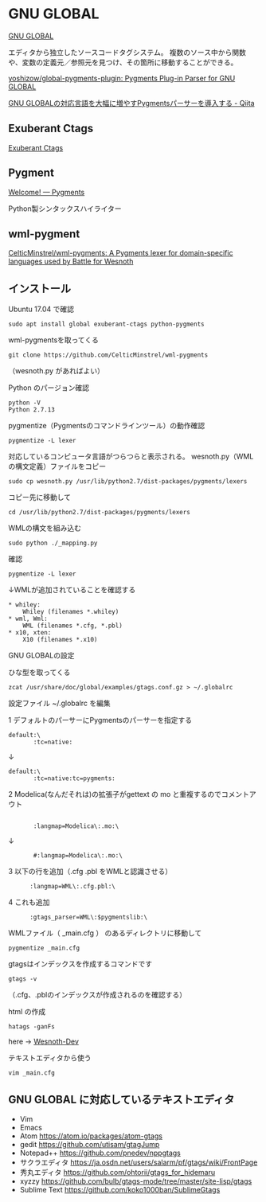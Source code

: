 # GNU GLOBAL

[GNU GLOBAL](http://tamacom.com/global-j.html "GNU GLOBAL")

エディタから独立したソースコードタグシステム。
複数のソース中から関数や、変数の定義元／参照元を見つけ、その箇所に移動することができる。

[yoshizow/global-pygments-plugin: Pygments Plug-in Parser for GNU GLOBAL](https://github.com/yoshizow/global-pygments-plugin "yoshizow/global-pygments-plugin: Pygments Plug-in Parser for GNU GLOBAL")

[GNU GLOBALの対応言語を大幅に増やすPygmentsパーサーを導入する - Qiita](http://qiita.com/yoshizow/items/9cc0236ac0249e0638ff "GNU GLOBALの対応言語を大幅に増やすPygmentsパーサーを導入する - Qiita")

## Exuberant Ctags

[Exuberant Ctags](http://ctags.sourceforge.net/ "Exuberant Ctags")


## Pygment

[Welcome! — Pygments](http://pygments.org/ "Welcome! — Pygments")

Python製シンタックスハイライター


## wml-pygment

[CelticMinstrel/wml-pygments: A Pygments lexer for domain-specific languages used by Battle for Wesnoth](https://github.com/CelticMinstrel/wml-pygments "CelticMinstrel/wml-pygments: A Pygments lexer for domain-specific languages used by Battle for Wesnoth")

## インストール

Ubuntu 17.04 で確認
```
sudo apt install global exuberant-ctags python-pygments
```

wml-pygmentsを取ってくる
```
git clone https://github.com/CelticMinstrel/wml-pygments
```

（wesnoth.py があればよい）

Python のパージョン確認
```
python -V
Python 2.7.13
```
pygmentize（Pygmentsのコマンドラインツール）の動作確認
```
pygmentize -L lexer
```
対応しているコンピュータ言語がつらつらと表示される。
wesnoth.py（WMLの構文定義）ファイルをコピー
```
sudo cp wesnoth.py /usr/lib/python2.7/dist-packages/pygments/lexers
```
コピー先に移動して
```
cd /usr/lib/python2.7/dist-packages/pygments/lexers
```
WMLの構文を組み込む
```
sudo python ./_mapping.py
```
確認
```
pygmentize -L lexer
```
↓WMLが追加されていることを確認する
```
* whiley:
    Whiley (filenames *.whiley)
* wml, Wml:
    WML (filenames *.cfg, *.pbl)
* x10, xten:
    X10 (filenames *.x10)
```

GNU GLOBALの設定

ひな型を取ってくる
```
zcat /usr/share/doc/global/examples/gtags.conf.gz > ~/.globalrc
```
設定ファイル ~/.globalrc を編集

1 デフォルトのパーサーにPygmentsのパーサーを指定する
```
default:\
       :tc=native:
```

↓

```
default:\
       :tc=native:tc=pygments:
```

2 Modelica(なんだそれは)の拡張子がgettext の mo と重複するのでコメントアウト
```

       :langmap=Modelica\:.mo:\
```

↓

```
       #:langmap=Modelica\:.mo:\
```

3 以下の行を追加（.cfg .pbl をWMLと認識させる）

```
      :langmap=WML\:.cfg.pbl:\

```

4 これも追加

```
      :gtags_parser=WML\:$pygmentslib:\

```

WMLファイル（ _main.cfg ） のあるディレクトリに移動して

```
pygmentize _main.cfg
```

gtagsはインデックスを作成するコマンドです

```
gtags -v
```
（.cfg、.pblのインデックスが作成されるのを確認する）


html の作成

```
hatags -ganFs
```

here -> [Wesnoth-Dev](HTML/index.html "Wesnoth-Dev")


テキストエディタから使う

```
vim _main.cfg
```


## GNU GLOBAL に対応しているテキストエディタ

* Vim
* Emacs
* Atom https://atom.io/packages/atom-gtags
* gedit https://github.com/utisam/gtagJump
* Notepad++ https://github.com/pnedev/nppgtags
* サクラエディタ https://ja.osdn.net/users/salarm/pf/gtags/wiki/FrontPage
* 秀丸エディタ https://github.com/ohtorii/gtags_for_hidemaru
* xyzzy https://github.com/bulb/gtags-mode/tree/master/site-lisp/gtags
* Sublime Text https://github.com/koko1000ban/SublimeGtags
